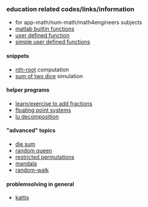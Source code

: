 ### education related codes/links/information

- for app-math/num-math/math4engineers subjects
- [matlab builtin functions](_matlabfuns/readme.md)
- [user defined function](_matlabfuns/_custom/readme.md)
- [simple user defined functions](_matlabfuns/_simple/readme.md)


#### snippets
- [nth-root](_nthroots/readme.md) computation
- [sum of two dice](_simulation-sumdice/readme.md) simulation

#### helper programs
- [learn/exercise to add fractions](_addfractions/readme.md)
- [floating point systems](_floatsys/readme.md)
- [lu decomposition](_mlu/readme.md)

#### "advanced" topics
- [die sum](_diesum/readme.md)
- [random queen](_randomqueen/readme.md)
- [restricted permutations](_restricted_perm/readme.md)
- [mandala](_mandala/readme.md)
- [random-walk](_drunkenwalk/readme.md)




#### problemsolving in general
- [kattis](_test_your_knowledge/readme.md)